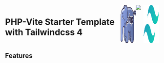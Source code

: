 <span style="display: inline-flex; width: 100%; justify-content: center;">
<h1>PHP-Vite Starter Template with Tailwindcss 4</h1>
<img src="./public/php-seeklogo.png" style="width:10%;" />
<img src="https://github.com/vitejs/vite/blob/main/docs/public/logo.svg" style="width:8%;" />
<img src="./public/tailwind-css-seeklogo.png" style="width:10%;" />
</span>

## Features